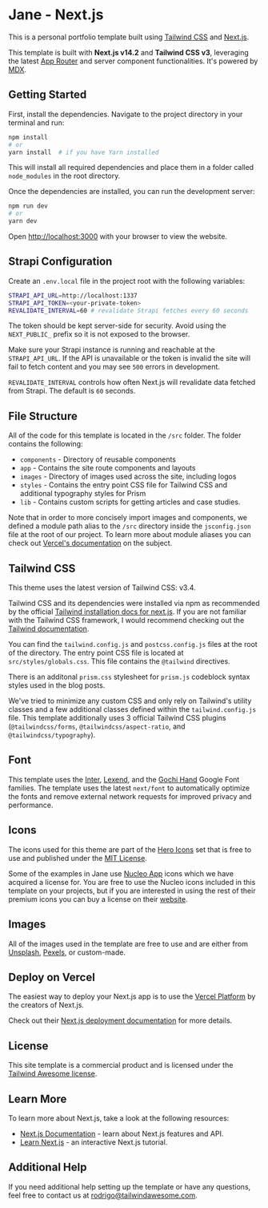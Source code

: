 # Jane - Next.js

This is a personal portfolio template built using [Tailwind CSS](https://tailwindcss.com) and [Next.js](https://nextjs.org).

This template is built with **Next.js v14.2** and **Tailwind CSS v3**, leveraging the latest [App Router](https://nextjs.org/docs/app) and server component functionalities. It's powered by [MDX](https://mdxjs.com/).

## Getting Started

First, install the dependencies. Navigate to the project directory in your terminal and run:

```bash
npm install
# or
yarn install  # if you have Yarn installed
```

This will install all required dependencies and place them in a folder called `node_modules` in the root directory.

Once the dependencies are installed, you can run the development server:

```bash
npm run dev
# or
yarn dev
```

Open [http://localhost:3000](http://localhost:3000) with your browser to view the website.

## Strapi Configuration

Create an `.env.local` file in the project root with the following variables:

```bash
STRAPI_API_URL=http://localhost:1337
STRAPI_API_TOKEN=<your-private-token>
REVALIDATE_INTERVAL=60 # revalidate Strapi fetches every 60 seconds
```

The token should be kept server-side for security. Avoid using the
`NEXT_PUBLIC_` prefix so it is not exposed to the browser.

Make sure your Strapi instance is running and reachable at the
`STRAPI_API_URL`. If the API is unavailable or the token is invalid the site
will fail to fetch content and you may see `500` errors in development.

`REVALIDATE_INTERVAL` controls how often Next.js will revalidate data
fetched from Strapi. The default is `60` seconds.

## File Structure

All of the code for this template is located in the `/src` folder. The folder contains the following:

- `components` - Directory of reusable components
- `app` - Contains the site route components and layouts
- `images` - Directory of images used across the site, including logos
- `styles` - Contains the entry point CSS file for Tailwind CSS and additional typography styles for Prism
- `lib` - Contains custom scripts for getting articles and case studies.

Note that in order to more concisely import images and components, we defined a module path alias to the `/src` directory inside the `jsconfig.json` file at the root of our project. To learn more about module aliases you can check out [Vercel's documentation](https://nextjs.org/docs/advanced-features/module-path-aliases) on the subject.


## Tailwind CSS

This theme uses the latest version of Tailwind CSS: v3.4.

Tailwind CSS and its dependencies were installed via npm as recommended by the official [Tailwind installation docs for next.js](https://tailwindcss.com/docs/guides/nextjs). If you are not familiar with the Tailwind CSS framework, I would recommend checking out the [Tailwind documentation](https://tailwindcss.com/docs).

You can find the `tailwind.config.js` and `postcss.config.js` files at the root of the directory. The entry point CSS file is located at `src/styles/globals.css`. This file contains the `@tailwind` directives.

There is an additonal `prism.css` stylesheet for `prism.js` codeblock syntax styles used in the blog posts.

We've tried to minimize any custom CSS and only rely on Tailwind's utility classes and a few additional classes defined within the `tailwind.config.js` file. This template additionally uses 3 official Tailwind CSS plugins (`@tailwindcss/forms`, `@tailwindcss/aspect-ratio`, and `@tailwindcss/typography`).

## Font

This template uses the [Inter](https://fonts.google.com/specimen/Inter), [Lexend](https://fonts.google.com/specimen/Lexend), and the [Gochi Hand](https://fonts.google.com/specimen/Gochi+Hand) Google Font families. The template uses the latest `next/font` to automatically optimize the fonts and remove external network requests for improved privacy and performance.

## Icons

The icons used for this theme are part of the [Hero Icons](https://heroicons.com/) set that is free to use and published under the [MIT License](https://github.com/tailwindlabs/heroicons/blob/master/LICENSE).

Some of the examples in Jane use [Nucleo App](https://nucleoapp.com/premium-icons) icons which we have acquired a license for. You are free to use the Nucleo icons included in this template on your projects, but if you are interested in using the rest of their premium icons you can buy a license on their [website](https://nucleoapp.com/).

## Images

All of the images used in the template are free to use and are either from [Unsplash](https://unsplash.com/), [Pexels](https://www.pexels.com/), or custom-made.

## Deploy on Vercel

The easiest way to deploy your Next.js app is to use the [Vercel Platform](https://vercel.com/new?utm_medium=default-template&filter=next.js&utm_source=create-next-app&utm_campaign=create-next-app-readme) by the creators of Next.js.

Check out their [Next.js deployment documentation](https://nextjs.org/docs/deployment) for more details.

## License

This site template is a commercial product and is licensed under the [Tailwind Awesome license](https://www.tailwindawesome.com/license).

## Learn More

To learn more about Next.js, take a look at the following resources:

- [Next.js Documentation](https://nextjs.org/docs) - learn about Next.js features and API.
- [Learn Next.js](https://nextjs.org/learn) - an interactive Next.js tutorial.

## Additional Help

If you need additional help setting up the template or have any questions, feel free to contact us at <rodrigo@tailwindawesome.com>.
